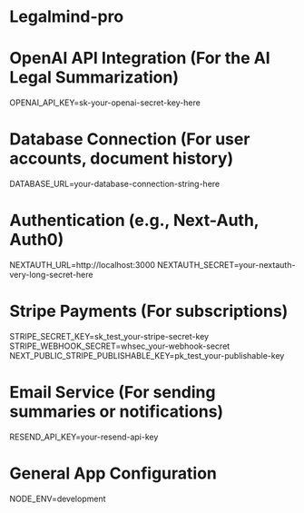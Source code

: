 # Legalmind-pro
# OpenAI API Integration (For the AI Legal Summarization)
OPENAI_API_KEY=sk-your-openai-secret-key-here

# Database Connection (For user accounts, document history)
DATABASE_URL=your-database-connection-string-here

# Authentication (e.g., Next-Auth, Auth0)
NEXTAUTH_URL=http://localhost:3000
NEXTAUTH_SECRET=your-nextauth-very-long-secret-here

# Stripe Payments (For subscriptions)
STRIPE_SECRET_KEY=sk_test_your-stripe-secret-key
STRIPE_WEBHOOK_SECRET=whsec_your-webhook-secret
NEXT_PUBLIC_STRIPE_PUBLISHABLE_KEY=pk_test_your-publishable-key

# Email Service (For sending summaries or notifications)
RESEND_API_KEY=your-resend-api-key

# General App Configuration
NODE_ENV=development